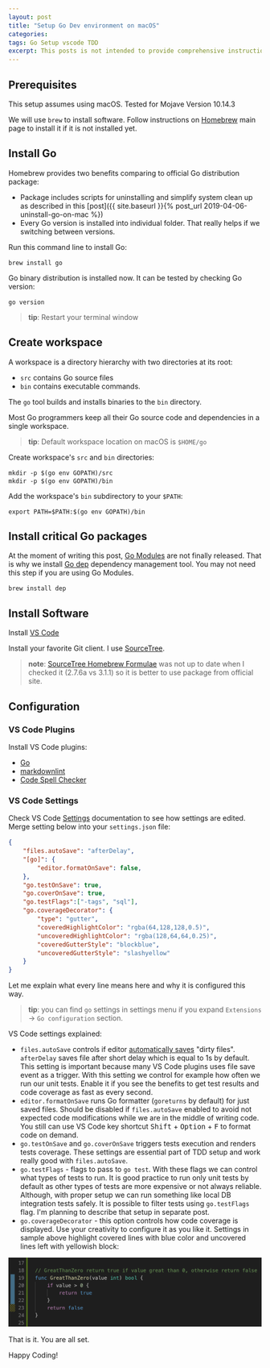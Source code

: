 ```yaml
---
layout: post
title: "Setup Go Dev environment on macOS"
categories: 
tags: Go Setup vscode TDD
excerpt: This posts is not intended to provide comprehensive instructions and answer all the questions. Instead, it describes what works for me and at the end you will have production ready Go environment enabled for TDD. 
---
```

## Prerequisites

This setup assumes using macOS. Tested for Mojave Version 10.14.3

We will use `brew` to install software. Follow instructions on [Homebrew](https://brew.sh/) main page to install it if it is not installed yet.

## Install Go

Homebrew provides two benefits comparing to official Go distribution package:

* Package includes scripts for uninstalling and simplify system clean up as described in this [post]({{ site.baseurl }}{% post_url 2019-04-06-uninstall-go-on-mac %})
* Every Go version is installed into individual folder. That really helps if we switching between versions.

Run this command line to install Go:

    brew install go

Go binary distribution is installed now. It can be tested by checking Go version:

    go version

> **tip**: Restart your terminal window

## Create workspace

A workspace is a directory hierarchy with two directories at its root:

* `src` contains Go source files
* `bin` contains executable commands.

The `go` tool builds and installs binaries to the `bin` directory.

Most Go programmers keep all their Go source code and dependencies in a single workspace.

> **tip**: Default workspace location on macOS is `$HOME/go`

Create workspace's `src` and `bin` directories:

    mkdir -p $(go env GOPATH)/src
    mkdir -p $(go env GOPATH)/bin

Add the workspace's `bin` subdirectory to your `$PATH`:

    export PATH=$PATH:$(go env GOPATH)/bin

## Install critical Go packages

At the moment of writing this post, [Go Modules](https://github.com/golang/go/wiki/Modules) are not finally released. That is why we install [Go dep](https://github.com/golang/dep) dependency management tool. You may not need this step if you are using Go Modules.

    brew install dep

## Install Software

Install [VS Code](https://code.visualstudio.com/)

Install your favorite Git client. I use [SourceTree](https://www.sourcetreeapp.com/).

> **note**: [SourceTree Homebrew Formulae](https://formulae.brew.sh/cask/sourcetree) was not up to date when I checked it (2.7.6a vs 3.1.1) so it is better to use package from official site.

## Configuration

### VS Code Plugins

Install VS Code plugins:

* [Go](https://marketplace.visualstudio.com/items?itemName=ms-vscode.Go)
* [markdownlint](https://marketplace.visualstudio.com/items?itemName=DavidAnson.vscode-markdownlint)
* [Code Spell Checker](https://marketplace.visualstudio.com/items?itemName=streetsidesoftware.code-spell-checker)

### VS Code Settings

Check VS Code [Settings](https://code.visualstudio.com/docs/getstarted/settings) documentation to see how settings are edited. Merge setting below into your `settings.json` file: 

```json
{
    "files.autoSave": "afterDelay",
    "[go]": {
        "editor.formatOnSave": false,
    },
    "go.testOnSave": true,
    "go.coverOnSave": true,
    "go.testFlags":["-tags", "sql"],
    "go.coverageDecorator": {
        "type": "gutter",
        "coveredHighlightColor": "rgba(64,128,128,0.5)",
        "uncoveredHighlightColor": "rgba(128,64,64,0.25)",
        "coveredGutterStyle": "blockblue",
        "uncoveredGutterStyle": "slashyellow"
    }
}
```

Let me explain what every line means here and why it is configured this way.

> **tip**: you can find `go` settings in settings menu if you expand `Extensions` -> `Go configuration` section.

VS Code settings explained:

* `files.autoSave` controls if editor [automatically saves](https://code.visualstudio.com/docs/editor/codebasics#_save-auto-save) "dirty files". `afterDelay` saves file after short delay which is equal to 1s by default. This setting is important because many VS Code plugins uses file save event as a trigger. With this setting we control for example how often we run our unit tests. Enable it if you see the benefits to get test results and code coverage as fast as every second.
* `editor.formatOnSave` runs Go formatter (`goreturns` by default) for just saved files. Should be disabled if `files.autoSave` enabled to avoid not expected code modifications while we are in the middle of writing code. You still can use VS Code key shortcut <kbd>Shift</kbd> + <kbd>Option</kbd> + <kbd>F</kbd> to format code on demand.
* `go.testOnSave` and `go.coverOnSave` triggers tests execution and renders tests coverage. These settings are essential part of TDD setup and work really good with `files.autoSave`.  
* `go.testFlags` - flags to pass to `go test`. With these flags we can control what types of tests to run. It is good practice to run only unit tests by default as other types of tests are more expensive or not always reliable. Although, with proper setup we can run something like local DB integration tests safely. It is possible to filter tests using `go.testFlags` flag. I'm planning to describe that setup in separate post.
* `go.coverageDecorator` - this option controls how code coverage is displayed. Use your creativity to configure it as you like it. Settings in sample above highlight covered lines with blue color and uncovered lines left with yellowish block:

![Code Coverage](/assets/img/2019-04-08/coverage.png)

That is it. You are all set.

Happy Coding!